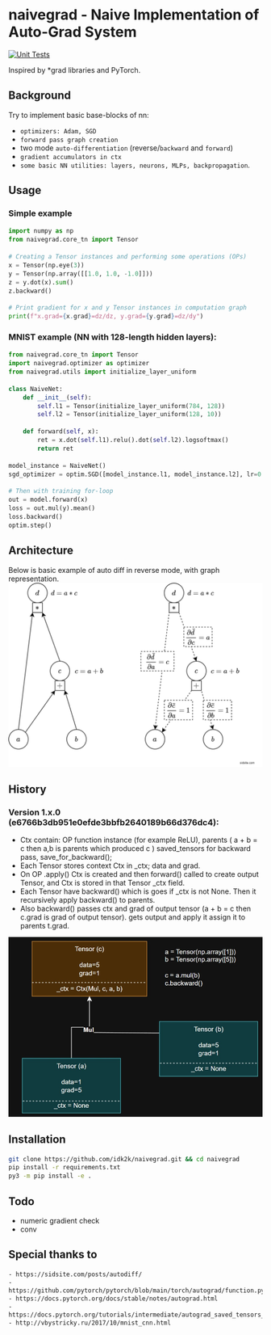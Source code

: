 # naivegrad - Naive Implementation of Auto-Grad System
[![Unit Tests](https://github.com/idk2k/naivegrad/actions/workflows/test.yml/badge.svg)](https://github.com/idk2k/naivegrad/actions/workflows/test.yml)

Inspired by *grad libraries and PyTorch.
## Background
Try to implement basic base-blocks of nn:
- `optimizers: Adam, SGD`
- `forward pass graph creation`
- two mode `auto-differentiation` (reverse/`backward` and `forward`)
- `gradient accumulators in ctx`
- `some basic NN utilities: layers, neurons, MLPs, backpropagation`.

## Usage
### Simple example
```python
import numpy as np
from naivegrad.core_tn import Tensor

# Creating a Tensor instances and performing some operations (OPs)
x = Tensor(np.eye(3))
y = Tensor(np.array([[1.0, 1.0, -1.0]]))
z = y.dot(x).sum()
z.backward()

# Print gradient for x and y Tensor instances in computation graph
print(f"x.grad={x.grad}=dz/dz, y.grad={y.grad}=dz/dy")
```

### MNIST example (NN with 128-length hidden layers):
```python
from naivegrad.core_tn import Tensor
import naivegrad.optimizer as optimizer
from naivegrad.utils import initialize_layer_uniform

class NaiveNet:
    def __init__(self):
        self.l1 = Tensor(initialize_layer_uniform(784, 128))
        self.l2 = Tensor(initialize_layer_uniform(128, 10))

    def forward(self, x):
        ret = x.dot(self.l1).relu().dot(self.l2).logsoftmax()
        return ret
   
model_instance = NaiveNet()
sgd_optimizer = optim.SGD([model_instance.l1, model_instance.l2], lr=0.001)

# Then with training for-loop
out = model.forward(x)
loss = out.mul(y).mean()
loss.backward()
optim.step()
```

## Architecture

Below is basic example of auto diff in reverse mode, with graph representation.\
<img src="resources/images/topology.png" alt="topology" width="600"/>

## History

### Version 1.x.0 (e6766b3db951e0efde3bbfb2640189b66d376dc4):
- Ctx contain: OP function instance (for example ReLU), parents ( a + b = c then a,b is parents which produced c )
saved_tensors for backward pass, save_for_backward();
- Each Tensor stores context Ctx in _ctx; data and grad.
- On OP .apply() Ctx is created and then forward() called to create output Tensor, and Ctx is stored in that Tensor _ctx field.
- Each Tensor have backward() which is goes if _ctx is not None. Then it recursively apply backward() to parents.
- Also backward() passes ctx and grad of output tensor (a + b = c then c.grad  is grad of output tensor). gets output and apply it assign it to parents t.grad.


<img src="resources/images/graph_examplev100.jpg" alt="graph_1" width="600"/>

## Installation

```bash
git clone https://github.com/idk2k/naivegrad.git && cd naivegrad
pip install -r requirements.txt
py3 -m pip install -e .
```

## Todo
- numeric gradient check
- conv

## Special thanks to
    - https://sidsite.com/posts/autodiff/
    - https://github.com/pytorch/pytorch/blob/main/torch/autograd/function.py
    - https://docs.pytorch.org/docs/stable/notes/autograd.html
    - https://docs.pytorch.org/tutorials/intermediate/autograd_saved_tensors_hooks_tutorial.html
    - http://vbystricky.ru/2017/10/mnist_cnn.html